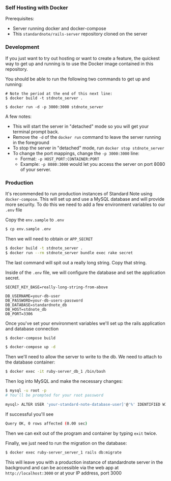 ### Self Hosting with Docker

Prerequisites:
* Server running docker and docker-compose
* This `standardnote/rails-server` repository cloned on the server

### Development

If you just want to try out hosting or want to create a feature, the quickest way to get up and running is to use the Docker image contained in this repository.

You should be able to run the following two commands to get up and running:

```
# Note the period at the end of this next line:
$ docker build -t stdnote_server .

$ docker run -d -p 3000:3000 stdnote_server
```

A few notes:
* This will start the server in "detached" mode so you will get your terminal prompt back.
* Remove the `-d` of the `docker run` command to leave the server running in the foreground
* To stop the server in "detached" mode, run `docker stop stdnote_server`
* To change the port mappings, change the `-p 3000:3000` line:
  * Format: `-p HOST_PORT:CONTAINER:PORT`
  * Example: `-p 8080:3000` would let you access the server on port 8080 of your server.

### Production

It's recommended to run production instances of Standard Note using `docker-compose`. This will set up and use a MySQL database and will provide more security. To do this we need to add a few environment variables to our `.env` file

Copy the `env.sample` to `.env`

```bash
$ cp env.sample .env
```

Then we will need to obtain or `APP_SECRET`

```bash
$ docker build -t stdnote_server .
$ docker run --rm stdnote_server bundle exec rake secret
```

The last command will spit out a really long string. Copy that string.

Inside of the `.env` file, we will configure the database and set the application secret.

```
SECRET_KEY_BASE=really-long-string-from-above

DB_USERNAME=your-db-user
DB_PASSWORD=your-db-users-password
DB_DATABASE=standardnote_db
DB_HOST=stdnote_db
DB_PORT=3306
```

Once you've set your environment variables we'll set up the rails application and database connection

```bash
$ docker-compose build

$ docker-compose up -d
```

Then we'll need to allow the server to write to the db. We need to attach to the database container:

```bash
$ docker exec -it ruby-server_db_1 /bin/bash
```

Then log into MySQL and make the necessary changes:

```bash
$ mysql -u root -p
# You'll be prompted for your root password

mysql> ALTER USER 'your-standard-note-database-user]'@'%' IDENTIFIED WITH mysql_native_password BY 'your-standard-note-db-user-password';
```

If successful you'll see

```bash
Query OK, 0 rows affected (0.00 sec)
```

Then we can exit out of the program and container by typing `exit` twice.

Finally, we just need to run the migration on the database:

```bash
$ docker exec ruby-server_server_1 rails db:migrate
```

This will leave you with a production instance of standardnote server in the background and can be accessible via the web app at `http://localhost:3000` or at your IP address, port 3000
